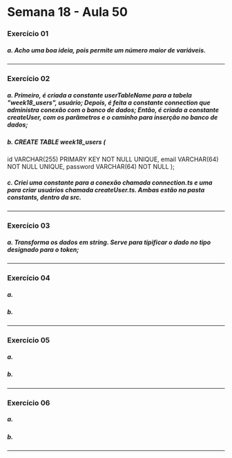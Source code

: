 # Semana 18 - Aula 50

### Exercício 01

##### a. Acho uma boa ideia, pois permite um número maior de variáveis.
***

### Exercício 02

##### a. Primeiro, é criada a constante userTableName para a tabela "week18_users", usuário; Depois, é feita a constante connection que administra conexão com o banco de dados; Então, é criada a constante createUser, com os parâmetros e o caminho para inserção no banco de dados;
##### b. CREATE TABLE week18_users (
id VARCHAR(255) PRIMARY KEY NOT NULL UNIQUE,
email VARCHAR(64) NOT NULL UNIQUE,
password VARCHAR(64) NOT NULL
);
##### c. Criei uma constante para a conexão chamada connection.ts e uma para criar usuários chamada createUser.ts. Ambas estão na pasta constants, dentro da src.
***

### Exercício 03

##### a. Transforma os dados em string. Serve para tipificar o dado no tipo designado para o token;
***

### Exercício 04

##### a.
##### b.
***

### Exercício 05

##### a.
##### b.
***

### Exercício 06

##### a.
##### b.
***